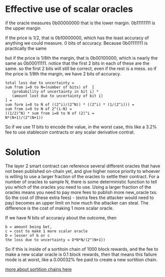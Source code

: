 Effective use of scalar oracles
==============

if the oracle measures 0b00000000 that is the lower  margin. 0b11111111 is the upper margin

if the price is 1/2, that is 0b10000000, which has the least accuracy of anything we could measure. 0 bits of accuracy.
Because 0b01111111 is practically the same

but if the price is 1/8th the margin, that is 0b00100000, which is nearly the same as 0b00011111.
notice that the first 2 bits in each of these are the same.
so the first 2 bits will still be correct, even if the rest is a mess. so if the price is 1/8th the margin, we have 2 bits of accuracy. 

```
total loss due to uncertainty =
sum from i=0 to N=(number of bits) of  [
   (probability of uncertainty in bit i) *
   (amount lost due to uncertainty of bit i)
] =
sum form i=0 to N of ((2^i)/(2^N)) * ((2^i) * (1/(2^i))) =
sum from i=0 to N of 2^(i-N) =
((1/2)^N) * sum from i=0 to N of (2)^i =
N*(N+1)/(2^(N+1))
```

So if we use 11 bits to encode the value, in the worst case, this like a 3.2% fee to use stablecoin contracts or any scalar derivative contrat.


Solution
==========

The layer 2 smart contract can reference several different oracles that have not been published on-chain yet, and give higher nonce priority to whoever is willing to use a larger fraction of the oracles to settle their contract.
For a number of oracles to sample N, there is some deterministic function to tell you which of the oracles you need to use.
Using a larger fraction of the oracles means you need to pay more fees to publish more new_oracle txs. So the cost of (these extra fees) - (extra fees the attacker would need to pay) becomes an upper limit on how much the attacker can steal.
The difference is the cost of making 1 more scalar oracle.

If we have N bits of accuracy about the outcome, then 

```
b = amount being bet,
c = cost to make 1 more scalar oracle
D = lesser of b or c
the loss due to uncertainty = D*N*N/(2^(N+1))
```

So if this is inside of a sortitoin chain of 1000 block rewards, and the fee to make a new scalar oracle is 0.1 block rewards, then that means this failure mode is at worst, like a 0.00032% fee paid to create a new sortition chain.

[more about sortition chains here](https://github.com/zack-bitcoin/amoveo/blob/master/docs/design/sortition_chains.md)